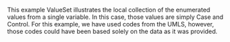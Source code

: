This example ValueSet illustrates the local collection of the enumerated values from a single variable. In this case, those values are simply Case and Control. For this example, we have used codes from the UMLS, however, those codes could have been based solely on the data as it was provided. 
